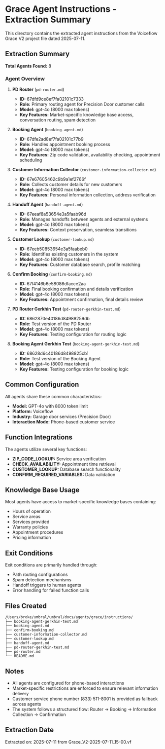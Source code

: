 # Grace Agent Instructions - Extraction Summary

This directory contains the extracted agent instructions from the Voiceflow Grace V2 project file dated 2025-07-11.

## Extraction Summary

**Total Agents Found:** 8

### Agent Overview

1. **PD Router** (`pd-router.md`)
   - **ID:** 67dfd9ce8ef7fa02101c7333
   - **Role:** Primary routing agent for Precision Door customer calls
   - **Model:** gpt-4o (8000 max tokens)
   - **Key Features:** Market-specific knowledge base access, conversation routing, spam detection

2. **Booking Agent** (`booking-agent.md`)
   - **ID:** 67dfe2ad8ef7fa02101c77b9
   - **Role:** Handles appointment booking process
   - **Model:** gpt-4o (8000 max tokens)
   - **Key Features:** Zip code validation, availability checking, appointment scheduling

3. **Customer Information Collector** (`customer-information-collector.md`)
   - **ID:** 67e67605462c9b9a1ef2766f
   - **Role:** Collects customer details for new customers
   - **Model:** gpt-4o (8000 max tokens)
   - **Key Features:** Personal information collection, address verification

4. **Handoff Agent** (`handoff-agent.md`)
   - **ID:** 67eeaf8a53654e3a5faab96d
   - **Role:** Manages handoffs between agents and external systems
   - **Model:** gpt-4o (8000 max tokens)
   - **Key Features:** Context preservation, seamless transitions

5. **Customer Lookup** (`customer-lookup.md`)
   - **ID:** 67eeb50853654e3a5faabeb0
   - **Role:** Identifies existing customers in the system
   - **Model:** gpt-4o (8000 max tokens)
   - **Key Features:** Customer database search, profile matching

6. **Confirm Booking** (`confirm-booking.md`)
   - **ID:** 67f4146b6e58086dfacce2aa
   - **Role:** Final booking confirmation and details verification
   - **Model:** gpt-4o (8000 max tokens)
   - **Key Features:** Appointment confirmation, final details review

7. **PD Router Gerkhin Test** (`pd-router-gerkhin-test.md`)
   - **ID:** 6862870e40186d84988259db
   - **Role:** Test version of the PD Router
   - **Model:** gpt-4o (8000 max tokens)
   - **Key Features:** Testing configuration for routing logic

8. **Booking Agent Gerkhin Test** (`booking-agent-gerkhin-test.md`)
   - **ID:** 68628d6c40186d8498825cb1
   - **Role:** Test version of the Booking Agent
   - **Model:** gpt-4o (8000 max tokens)
   - **Key Features:** Testing configuration for booking logic

## Common Configuration

All agents share these common characteristics:
- **Model:** GPT-4o with 8000 token limit
- **Platform:** Voiceflow
- **Industry:** Garage door services (Precision Door)
- **Interaction Mode:** Phone-based customer service

## Function Integrations

The agents utilize several key functions:
- **ZIP_CODE_LOOKUP:** Service area verification
- **CHECK_AVAILABILITY:** Appointment time retrieval
- **CUSTOMER_LOOKUP:** Database search functionality
- **CONFIRM_REQUIRED_VARIABLES:** Data validation

## Knowledge Base Usage

Most agents have access to market-specific knowledge bases containing:
- Hours of operation
- Service areas
- Services provided
- Warranty policies
- Appointment procedures
- Pricing information

## Exit Conditions

Exit conditions are primarily handled through:
- Path routing configurations
- Spam detection mechanisms
- Handoff triggers to human agents
- Error handling for failed function calls

## Files Created

```
/Users/broke/umbral/umbral/docs/agents/grace/instructions/
├── booking-agent-gerkhin-test.md
├── booking-agent.md
├── confirm-booking.md
├── customer-information-collector.md
├── customer-lookup.md
├── handoff-agent.md
├── pd-router-gerkhin-test.md
├── pd-router.md
└── README.md
```

## Notes

- All agents are configured for phone-based interactions
- Market-specific restrictions are enforced to ensure relevant information delivery
- Customer service phone number (833) 511-8001 is provided as fallback across agents
- The system follows a structured flow: Router → Booking → Information Collection → Confirmation

## Extraction Date

Extracted on: 2025-07-11 from Grace_V2-2025-07-11_15-00.vf